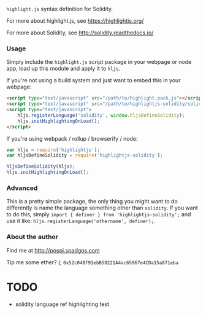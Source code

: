 `highlight.js` syntax definition for Solidity.

For more about highlight.js, see https://highlightjs.org/

For more about Solidity, see http://solidity.readthedocs.io/

### Usage

Simply include the `highlight.js` script package in your webpage or node app, load up this module and apply it to `hljs`.

If you're not using a build system and just want to embed this in your webpage:

```html
<script type="text/javascript" src="/path/to/highlight.pack.js"></script>
<script type="text/javascript" src="/path/to/highlightjs-solidity/solidity.js"></script>
<script type="text/javascript">
    hljs.registerLanguage('solidity', window.hljsDefineSolidity);
    hljs.initHighlightingOnLoad();
</script>
```

If you're using webpack / rollup / browserify / node:
   
```javascript
var hljs = require('highlightjs');
var hljsDefineSolidity = require('highlightjs-solidity');

hljsDefineSolidity(hljs);
hljs.initHighlightingOnLoad();
```

### Advanced

This is a pretty simple package, the only thing you might want to do differently is name the language something other than `solidity`. If you want to do this, simply `import { definer } from 'highlightjs-solidity';` and use it like: `hljs.registerLanguage('othername', definer);`.

### About the author

Find me at http://pospi.spadgos.com

Tip me some ether? (; `0x52c04Bf91ebB58221A4ac65967e4CDa15a871eba`



# TODO

- solidity language ref highlighting test

